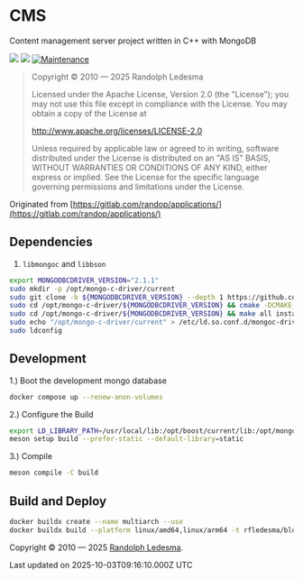 # CMS
Content management server project written in C++ with MongoDB

<p>
  <img src="https://img.shields.io/badge/dynamic/regex?url=https%3A%2F%2Fgithub.com%2Frandop%2Fcms%2Fraw%2Frefs%2Fheads%2Fmaster%2FVERSION&search=(.*)&label=Version" />
  <img src="https://img.shields.io/badge/STD-C%2B%2B20-white.svg?cacheSeconds=2592000" />
  <a href="https://github.com/randop/cms">
    <img alt="Maintenance" src="https://img.shields.io/badge/Maintained%3F-yes-green.svg" target="_blank" />
  </a>
</p>

>  Copyright © 2010 — 2025 Randolph Ledesma
>
> Licensed under the Apache License, Version 2.0 (the "License");
> you may not use this file except in compliance with the License.
> You may obtain a copy of the License at
>
>    http://www.apache.org/licenses/LICENSE-2.0
>
> Unless required by applicable law or agreed to in writing, software
> distributed under the License is distributed on an "AS IS" BASIS,
> WITHOUT WARRANTIES OR CONDITIONS OF ANY KIND, either express or implied.
> See the License for the specific language governing permissions and
> limitations under the License.
>

Originated from [https://gitlab.com/randop/applications/](https://gitlab.com/randop/applications/)

## Dependencies
1. `libmongoc` and `libbson`
```bash
export MONGODBCDRIVER_VERSION="2.1.1"
sudo mkdir -p /opt/mongo-c-driver/current
sudo git clone -b ${MONGODBCDRIVER_VERSION} --depth 1 https://github.com/mongodb/mongo-c-driver.git /opt/mongo-c-driver/${MONGODBCDRIVER_VERSION}
sudo cd /opt/mongo-c-driver/${MONGODBCDRIVER_VERSION} && cmake -DCMAKE_INSTALL_PREFIX=/opt/mongo-c-driver/current .
sudo cd /opt/mongo-c-driver/${MONGODBCDRIVER_VERSION} && make all install
sudo echo "/opt/mongo-c-driver/current" > /etc/ld.so.conf.d/mongoc-driver.conf
sudo ldconfig
```

## Development
1.) Boot the development mongo database
```bash
docker compose up --renew-anon-volumes
```
2.) Configure the Build
```bash
export LD_LIBRARY_PATH=/usr/local/lib:/opt/boost/current/lib:/opt/mongo-c-driver/current/lib
meson setup build --prefer-static --default-library=static
```
3.) Compile
```bash
meson compile -C build
```

## Build and Deploy
```bash
docker buildx create --name multiarch --use
docker buildx build --platform linux/amd64,linux/arm64 -t rfledesma/blog:latest --push .
```

Copyright © 2010 — 2025 [Randolph Ledesma](https://github.com/randop).

Last updated on 2025-10-03T09:16:10.000Z UTC
